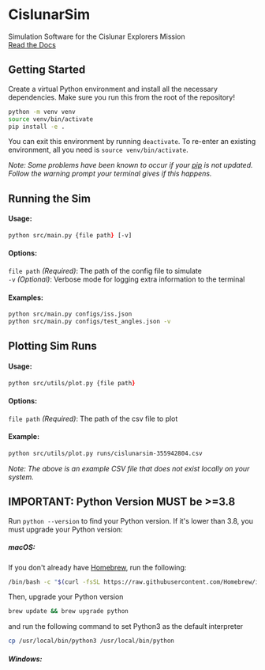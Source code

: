 # CislunarSim

Simulation Software for the Cislunar Explorers Mission  
[Read the Docs](https://cislunarsim.readthedocs.io/en/latest/)

## Getting Started

Create a virtual Python environment and install all the necessary dependencies. Make sure you run this from the root of the repository!

```bash
python -m venv venv
source venv/bin/activate
pip install -e .
```

You can exit this environment by running `deactivate`. To re-enter an existing environment, all you need is `source venv/bin/activate`.  

*Note: Some problems have been known to occur if your [pip](https://pypi.org/project/pip/) is not updated. Follow the warning prompt your terminal gives if this happens.*

## Running the Sim

#### Usage:

```zsh
python src/main.py {file path} [-v]
```

#### Options:  
`file path` *(Required)*: The path of the config file to simulate  
`-v` *(Optional)*: Verbose mode for logging extra information to the terminal

#### Examples:  
```zsh
python src/main.py configs/iss.json 
python src/main.py configs/test_angles.json -v
```

## Plotting Sim Runs

#### Usage:  

```zsh
python src/utils/plot.py {file path}
```

#### Options:  
`file path` *(Required)*: The path of the csv file to plot  

#### Example:  
```zsh
python src/utils/plot.py runs/cislunarsim-355942804.csv
```

*Note: The above is an example CSV file that does not exist locally on your system.*

## IMPORTANT: Python Version MUST be >=3.8

Run `python --version` to find your Python version. If it's lower than 3.8, you must upgrade your Python version:

##### macOS:

If you don't already have [Homebrew](https://brew.sh/), run the following:

```zsh
/bin/bash -c "$(curl -fsSL https://raw.githubusercontent.com/Homebrew/install/HEAD/install.sh)"
```

Then, upgrade your Python version

```zsh
brew update && brew upgrade python
```

and run the following command to set Python3 as the default interpreter

```zsh
cp /usr/local/bin/python3 /usr/local/bin/python
```

##### Windows: